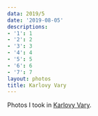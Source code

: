 ```yaml
---
data: 2019/5
date: '2019-08-05'
descriptions:
- '1': 1
- '2': 2
- '3': 3
- '4': 4
- '5': 5
- '6': 6
- '7': 7
layout: photos
title: Karlovy Vary
---
```


Photos I took in [Karlovy Vary](https://en.wikipedia.org/wiki/Karlovy_Vary).